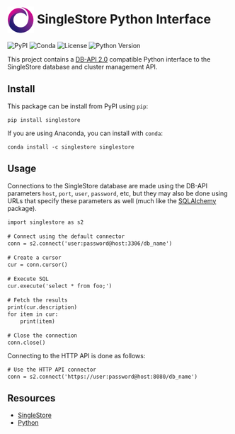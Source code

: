 # <img src="resources/singlestore-logo.png" height="60" valign="middle"/> SingleStore Python Interface

![PyPI](https://img.shields.io/pypi/v/singlestore)
![Conda](https://img.shields.io/conda/v/singlestore/singlestore)
![License](https://img.shields.io/github/license/singlestore-labs/singlestore-python)
![Python Version](https://img.shields.io/pypi/pyversions/singlestore)

This project contains a [DB-API 2.0](https://www.python.org/dev/peps/pep-0249/)
compatible Python interface to the SingleStore database and cluster management API.

## Install

This package can be install from PyPI using `pip`:
```
pip install singlestore
```

If you are using Anaconda, you can install with `conda`:
```
conda install -c singlestore singlestore
```

## Usage

Connections to the SingleStore database are made using the DB-API parameters
`host`, `port`, `user`, `password`, etc, but they may also be done using
URLs that specify these parameters as well (much like the
[SQLAlchemy](https://www.sqlalchemy.org) package).
```
import singlestore as s2

# Connect using the default connector
conn = s2.connect('user:password@host:3306/db_name')

# Create a cursor
cur = conn.cursor()

# Execute SQL
cur.execute('select * from foo;')

# Fetch the results
print(cur.description)
for item in cur:
    print(item)

# Close the connection
conn.close()
```

Connecting to the HTTP API is done as follows:
```
# Use the HTTP API connector
conn = s2.connect('https://user:password@host:8080/db_name')
```


## Resources

* [SingleStore](https://singlestore.com)
* [Python](https://python.org)
